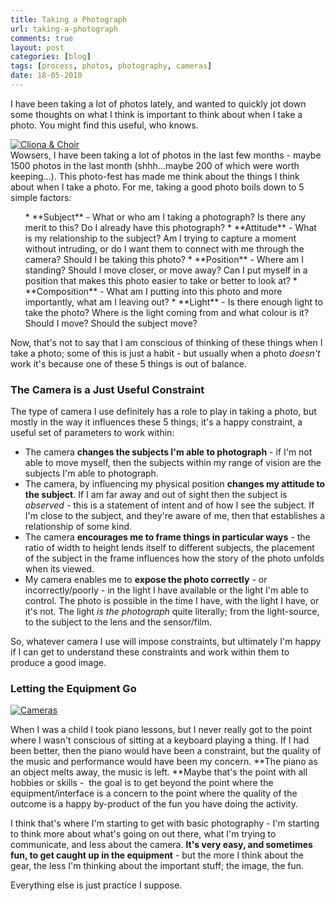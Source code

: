 ```yaml
---
title: Taking a Photograph
url: taking-a-photograph
comments: true
layout: post
categories: [blog]
tags: [process, photos, photography, cameras]
date: 18-05-2010
---
```

<p class="intro">I have been taking a lot of photos lately, and wanted to quickly jot down some thoughts on what I think is important to think about when I take a photo. You might find this useful, who knows.</p>
<a href="http://www.flickr.com/photos/paulmmay/4614866026/" title="Cliona &amp; Choir by paulmmay, on Flickr"><img src="http://farm5.static.flickr.com/4038/4614866026_45f81e5d60_z.jpg" class="flickr" alt="Cliona &amp; Choir" /></a><br />
Wowsers, I have been taking a lot of photos in the last few months - maybe 1500 photos in the last month (shhh&hellip;maybe 200 of which were worth keeping&hellip;). This photo-fest has made me think about the things I think about when I take a photo. For me, taking a good photo boils down to 5 simple factors:

<ol>
* **Subject** - What or who am I taking a photograph? Is there any merit to this? Do I already have this photograph?
* **Attitude** - What is my relationship to the subject? Am I trying to capture a moment without intruding, or do I want them to connect with me through the camera? Should I be taking this photo?
* **Position** - Where am I standing? Should I move closer, or move away? Can I put myself in a position that makes this photo easier to take or better to look at?
* **Composition** - What am I putting into this photo and more importantly, what am I leaving out?
* **Light** - Is there enough light to take the photo? Where is the light coming from and what colour is it? Should I move? Should the subject move?
</ol>

Now, that's not to say that I am conscious of thinking of these things when I take a photo; some of this is just a habit - but usually when a photo <em>doesn't</em> work it's because one of these 5 things is out of balance. 

### The Camera is a Just Useful Constraint

The type of camera I use definitely has a role to play in taking a photo, but mostly in the way it influences these 5 things; it's a happy constraint, a useful set of parameters to work within:


* The camera **changes the subjects I'm able to photograph** - if I'm not able to move myself, then the subjects within my range of vision are the subjects I'm able to photograph.
* The camera, by influencing my physical position **changes my attitude to the subject**. If I am far away and out of sight then the subject is <em>observed</em> - this is a statement of intent and of how I see the subject. If I'm close to the subject, and they're aware of me, then that establishes a relationship of some kind.
* The camera **encourages me to frame things in particular ways** - the ratio of width to height lends itself to different subjects, the placement of the subject in the frame influences how the story of the photo unfolds when its viewed.
* My camera enables me to **expose the photo correctly** - or incorrectly/poorly - in the light I have available or the light I'm able to control. The photo is possible in the time I have, with the light I have, or it's not. The light <em>is the photograph</em> quite literally; from the light-source, to the subject to the lens and the sensor/film.


So, whatever camera I use will impose constraints, but ultimately I'm happy if I can get to understand these constraints and work within them to produce a good image.

### Letting the Equipment Go
<a href="http://www.flickr.com/photos/paulmmay/2689912864/" title="Cameras by paulmmay, on Flickr"><img src="http://farm4.static.flickr.com/3289/2689912864_0342147f89.jpg" alt="Cameras" class="flickr" /></a>

When I was a child I took piano lessons, but I never really got to the point where I wasn't conscious of sitting at a keyboard playing a thing. If I had been better, then the piano would have been a constraint, but the quality of the music and performance would have been my concern. **The piano as an object melts away, the music is left. **Maybe that's the point with all hobbies or skills -&nbsp; the goal is to get beyond the point where the equipment/interface is a concern to the point where the quality of the outcome is a happy by-product of the fun you have doing the activity. 

I think that's where I'm starting to get with basic photography - I'm starting to think more about what's going on out there, what I'm trying to communicate, and less about the camera. **It's very easy, and sometimes fun, to get caught up in the equipment** - but the more I think about the gear, the less I'm thinking about the important stuff; the image, the fun.

Everything else is just practice I suppose.


